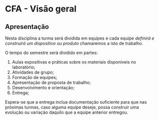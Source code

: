 # CFA - Visão geral

## Apresentação

Nesta disciplina a turma será dividida em equipes e cada equipe *definirá e construirá um dispositivo ou produto* chamaremos a isto de trabalho.

O tempo do semestre será dividido em partes:

1. Aulas expositivas e práticas sobre os materiais disponíveis no laboratório;
2. Atividades de grupo;
3. Formação de equipes;
4. Apresentação de proposta de trabalho;
5. Desenvolvimento e orientação;
6. Entrega;

Espera-se que a entrega inclua documentação suficiente para que nas próximas turmas, caso alguma equipe deseje, possa construir uma evolução ou variação daquilo que a equipe anterior entregou.

